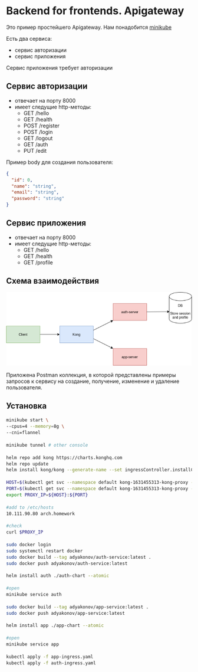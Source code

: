 # Backend for frontends. Apigateway

Это пример простейшего Apigateway. Нам понадобится [minikube](https://minikube.sigs.k8s.io/docs/start/)

Есть два сервиса:

- сервис авторизации
- сервис приложения

Сервис приложения требует авторизации

## Сервис авторизации

- отвечает на порту 8000
- имеет следущие http-методы:
  - GET ​/hello
  - GET ​/health
  - POST ​/register
  - POST ​/login
  - GET ​/logout
  - GET ​/auth
  - PUT ​/edit

Пример body для создания пользователя:

```json
{
  "id": 0,
  "name": "string",
  "email": "string",
  "password": "string"
}
```

## Сервис приложения

- отвечает на порту 8000
- имеет следущие http-методы:
  - GET ​/hello
  - GET​ /health
  - GET​ ​/profile

## Схема взаимодействия

![schema](./schema.png)

Приложена Postman коллекция, в которой представлены примеры запросов к сервису на создание, получение, изменение и удаление пользователя.

## Установка

```bash
minikube start \
--cpus=4 --memory=8g \
--cni=flannel

minikube tunnel # other console

helm repo add kong https://charts.konghq.com
helm repo update
helm install kong/kong --generate-name --set ingressController.installCRDs=false

HOST=$(kubectl get svc --namespace default kong-1631455313-kong-proxy -o jsonpath='{.status.loadBalancer.ingress[0].ip}')
PORT=$(kubectl get svc --namespace default kong-1631455313-kong-proxy -o jsonpath='{.spec.ports[0].port}')
export PROXY_IP=${HOST}:${PORT}

#add to /etc/hosts
10.111.90.80 arch.homework

#check
curl $PROXY_IP

sudo docker login
sudo systemctl restart docker
sudo docker build --tag adyakonov/auth-service:latest .
sudo docker push adyakonov/auth-service:latest

helm install auth ./auth-chart --atomic

#open
minikube service auth

sudo docker build --tag adyakonov/app-service:latest . 
sudo docker push adyakonov/app-service:latest

helm install app ./app-chart --atomic

#open
minikube service app

kubectl apply -f app-ingress.yaml
kubectl apply -f auth-ingress.yaml
```
